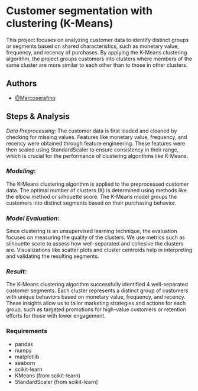 
# Customer segmentation with clustering (K-Means)

This project focuses on analyzing customer data to identify distinct groups or segments based on shared characteristics, such as monetary value, frequency, and recency of purchases. By applying the K-Means clustering algorithm, the project groups customers into clusters where members of the same cluster are more similar to each other than to those in other clusters. 


## Authors

- [@Marcoserafino](https://github.com/Marcoserafino)

## Steps & Analysis

*Data Preprocessing*:
The customer data is first loaded and cleaned by checking for missing values.  Features like monetary value, frequency, and recency were obtained through feature engineering. These features were then scaled using StandardScaler to ensure consistency in their range, which is crucial for the performance of clustering algorithms like K-Means.

### *Modeling*:
The K-Means clustering algorithm is applied to the preprocessed customer data. The optimal number of clusters (K) is determined using methods like the elbow method or silhouette score. The K-Means model groups the customers into distinct segments based on their purchasing behavior.

### *Model Evaluation*:
Since clustering is an unsupervised learning technique, the evaluation focuses on measuring the quality of the clusters. We use metrics such as silhouette score to assess how well-separated and cohesive the clusters are. Visualizations like scatter plots and cluster centroids help in interpreting and validating the resulting segments.



### *Result*: 
The K-Means clustering algorithm successfully identified 4 well-separated customer segments. Each cluster represents a distinct group of customers with unique behaviors based on monetary value, frequency, and recency. These insights allow us to tailor marketing strategies and actions for each group, such as targeted promotions for high-value customers or retention efforts for those with lower engagement.


### Requirements

- pandas
- numpy
- matplotlib
- seaborn
- scikit-learn
- KMeans (from scikit-learn)
- StandardScaler (from scikit-learn)



